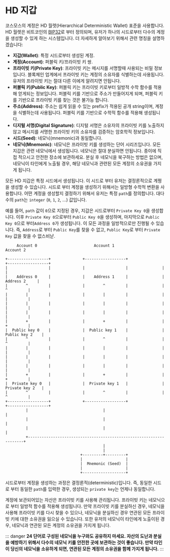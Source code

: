 <!-- markdown-link-check-disable -->
# HD 지갑

코스모스의 계정은 HD 월렛(Hierarchical Deterministic Wallet) 표준을 사용합니다. HD 월렛은 비트코인의 [BIP32](https://github.com/bitcoin/bips/blob/master/bip-0032.mediawiki)로 부터 정의되며, 유저가 하나의 시드로부터 다수의 계정을 생성할 수 있게 하는 시스템입니다. 더 자세하게 알아보기 위해서 관련 명칭을 설명하겠습니다:

- **지갑(Wallet)**: 특정 시드로부터 생성된 계정.
- **계정(Account)**: 퍼블릭 키/프라이빗 키 쌍.
- **프라이빗 키(Private Key)**: 프라이빗 키는 메시지를 서명할때 사용되는 비밀 정보입니다. 블록체인 업계에서 프라이빗 키는 계정의 소유자를 식별하는데 사용됩니다. 유저의 프라이빗 키는 절대 다른 이에게 알려지면 안됩니다.
- **퍼블릭 키(Public Key)**: 퍼블릭 키는 프라이빗 키로부터 일방적 수학 함수를 적용해 얻게되는 정보입니다. 퍼블릭 키를 기반으로 주소가 만들어지게 되며, 퍼블릭 키를 기반으로 프라이빗 키를 찾는 것은 불가능 합니다.
- **주소(Address)**: 주소는 쉽게 읽을 수 있는 prefix가 적용된 공개 string이며, 계정을 식별하는데 사용됩니다. 퍼블릭 키를 기반으로 수학적 함수를 적용해 생성됩니다.
- **디지털 서명(Digital Signature)**: 디지털 서명은 소유자의 프라이빗 키를 노출하지 않고  메시지를 서명한 프라이빗 키의 소유자를 검증하는 암호학적 정보입니다.
- **시드(Seed)**: 네모닉(mnemonic)과 동일합니다.
- **네모닉(Mnemonic)**: 네모닉은 프라이빗 키를 생성하는 단어 시리즈입니다. 모든 지갑은 관련 네모닉에서 생성됩니다. 네모닉은 절대 분실하면 안됩니다. 종이에 직접 적으시고 안전한 장소에 보관하세요. 분실 후 네모닉을 북구하는 방법은 없으며, 네모닉이 타인에게 노출될 경우, 해당 네모닉과 관련된 모든 계정의 소유권을 가지게 됩니다.

모든 HD 지갑은 특정 시드에서 생성됩니다. 이 시드로 부터 유저는 결정론적으로 계쩡을 생성할 수 있습니다. 시드로 부터 계정을 생성하기 위해서는 일방형 수학적 변환을 사용합니다. 어떤 계정을 생성할지 결정하기 위해서 유저는 특정 `path`를 정의합니다. 대다수의 `path`는 `integer` (`0`, `1`, `2`, ...) 값입니다.

예를 들어, `path` 값이 `0`으로 지정된 경우, 지갑은 시드로부터 `Private Key 0`을 생성합니다. 이후 `Private Key 0`으로부터 `Public Key 0`을 생성하며, 마지막으로 `Public Key 0`으로 부터`Address 0`가 생성됩니다. 이 모든 과정을 일방적으로만 진행될 수 있습니다. 즉, `Address`로 부터 `Public Key`를 찾을 수 없고, `Public Key`로 부터 `Private Key` 값을 찾을 수 없스비낟.

```
     Account 0                         Account 1                         Account 2

+------------------+              +------------------+               +------------------+
|                  |              |                  |               |                  |
|    Address 0     |              |    Address 1     |               |    Address 2     |
|        ^         |              |        ^         |               |        ^         |
|        |         |              |        |         |               |        |         |
|        |         |              |        |         |               |        |         |
|        |         |              |        |         |               |        |         |
|        +         |              |        +         |               |        +         |
|  Public key 0    |              |  Public key 1    |               |  Public key 2    |
|        ^         |              |        ^         |               |        ^         |
|        |         |              |        |         |               |        |         |
|        |         |              |        |         |               |        |         |
|        |         |              |        |         |               |        |         |
|        +         |              |        +         |               |        +         |
|  Private key 0   |              |  Private key 1   |               |  Private key 2   |
|        ^         |              |        ^         |               |        ^         |
+------------------+              +------------------+               +------------------+
         |                                 |                                  |
         |                                 |                                  |
         |                                 |                                  |
         +--------------------------------------------------------------------+
                                           |
                                           |
                                 +---------+---------+
                                 |                   |
                                 |  Mnemonic (Seed)  |
                                 |                   |
                                 +-------------------+
```

시드로부터 계정을 생성하는 과정은 결정론적(deterministic)입니다. 즉, 동일한 시드로 부터 동일한 `path`를 입력한 경우, 생성되는 `private key`는 언제나 동일합니다.

계정에 보관되어있는 자산은 프라이빗 키를 사용해 관리됩니다. 프라이빗 키는 네모닉으로 부터 일방적 함수를 적용해 생성됩니다. 만약 프라이빗 키를 분실하신 경우, 네모닉을 사용해 프라이빗 키를 다시 찾을 수 있으나, 네모닉을 분실하신 경우 연관된 모든 프라이빗 키에 대한 소유권을 잃으실 수 있습니다. 또한 유저의 네모닉이 타인에게 노출이된 경우, 네모닉과 연관된 모든 계정의 소유권을 가지게 됩니다.

::: danger
**24 단어로 구성된 네모닉을 누구와도 공유하지 마세요. 자산의 도난과 분실을 예방하기 위해서 다수의 네모닉 키를 안전한 곳에 보관하는 것이 좋습니다. 만약 타인이 당신의 네모닉을 소유하게 되면, 연관된 모든 계정의 소유권을 함께 가지게 됩니다.**
:::

<!-- markdown-link-check-enable -->